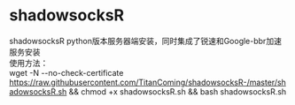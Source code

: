 # shadowsocksR
shadowsocksR python版本服务器端安装，同时集成了锐速和Google-bbr加速服务安装  
使用方法：  
wget -N --no-check-certificate https://raw.githubusercontent.com/TitanComing/shadowsocksR-/master/shadowsocksR.sh && chmod +x shadowsocksR.sh && bash shadowsocksR.sh
